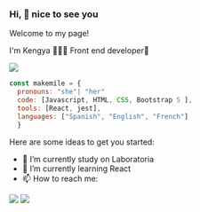 ### Hi, 👋 nice to see you 

Welcome to my page!

I'm Kengya 👩🏻‍💻 Front end developer💛

![](https://github.com/makemile/main/4Snj.gif)


```Javascript
const makemile = {
  pronouns: "she"| "her"
  code: [Javascript, HTML, CSS, Bootstrap 5 ], 
  tools: [React, jest],
  languages: ["Spanish", "English", "French"]
  }
```

Here are some ideas to get you started:

- 🔭 I’m currently study on Laboratoria 
- 🌱 I’m currently learning React
- 📫 How to reach me:
 <div>
 <a href = "mkengya@gmail.com" target="_blank"><img src="https://img.shields.io/badge/Gmail-D14836?style=for-the-badge&logo=gmail&logoColor=white" target="_blank"></a>
  <a href="https://www.linkedin.com/in/kengyamoncada/" target="_blank"><img src="https://img.shields.io/badge/LinkedIn-0077B5?style=for-the-badge&logo=linkedin&logoColor=white" target="_blank"></a> 
  </div>
 <br>


<!--
**makemile/makemile** is a ✨ _special_ ✨ repository because its `README.md` (this file) appears on your GitHub profile.

- 💬 Ask me about:
